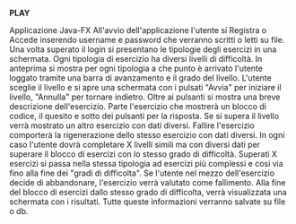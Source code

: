 **PLAY**

Applicazione Java-FX
All'avvio dell'applicazione l'utente si Registra o Accede inserendo username e password che verranno scritti o letti su file.
Una volta superato il login si presentano le tipologie degli esercizi in una schermata.
Ogni tipologia di esercizio ha diversi livelli di difficoltà.
In anteprima si mostra per ogni tipologia a che punto è arrivato l'utente loggato tramite una barra di avanzamento e il grado del livello.
L'utente sceglie il livello e si apre una schermata con i pulsati "Avvia" per iniziare il livello, "Annulla" per tornare indietro.
Oltre ai pulsanti si mostra una breve descrizione dell'esercizio.
Parte l'esercizio che mostrerà un blocco di codice, il quesito e sotto dei pulsanti per la risposta.
Se si supera il livello verrà mostrato un altro esercizio con dati diversi.
Fallire l'esercizio comporterà la rigenerazione dello stesso esercizio con dati diversi.
In ogni caso l'utente dovrà completare X livelli simili ma con diversi dati per superare il blocco di esercizi con lo stesso grado di difficoltà.
Superati X esercizi si passa nella stessa tipologia ad esercizi più complessi e cosi via fino alla fine dei "gradi di difficolta".
Se l'utente nel mezzo dell'esercizio decide di abbandonare, l'esercizio verrà valutato come fallimento.
Alla fine del blocco di esercizi dallo stesso grado di difficolta, verrà visualizzata una schermata con i risultati.
Tutte queste informazioni verranno salvate su file o db.
